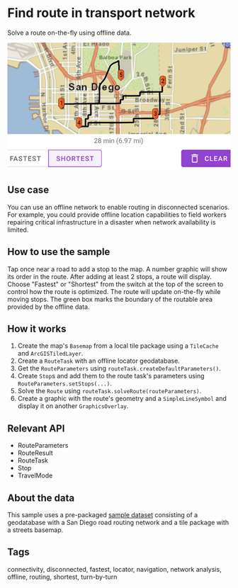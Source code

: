# Find route in transport network

Solve a route on-the-fly using offline data.

![Image of find route in transport network](find-route-in-transport-network.png)

## Use case

You can use an offline network to enable routing in disconnected scenarios. For example, you could provide offline location capabilities to field workers repairing critical infrastructure in a disaster when network availability is limited.

## How to use the sample

Tap once near a road to add a stop to the map. A number graphic will show its order in the route. After adding at least 2 stops, a route will display. Choose "Fastest" or "Shortest" from the switch at the top of the screen to control how the route is optimized. The route will update on-the-fly while moving stops. The green box marks the boundary of the routable area provided by the offline data.

## How it works

1. Create the map's `Basemap` from a local tile package using a `TileCache` and `ArcGISTiledLayer`.
2. Create a `RouteTask` with an offline locator geodatabase.
3. Get the `RouteParameters` using `routeTask.createDefaultParameters()`.
4. Create `Stop`s and add them to the route task's parameters using `RouteParameters.setStops(...)`.
5. Solve the `Route` using `routeTask.solveRoute(routeParameters)`.
6. Create a graphic with the route's geometry and a `SimpleLineSymbol` and display it on another `GraphicsOverlay`.

## Relevant API

* RouteParameters
* RouteResult
* RouteTask
* Stop
* TravelMode

## About the data

This sample uses a pre-packaged [sample dataset](https://arcgisruntime.maps.arcgis.com/home/item.html?id=df193653ed39449195af0c9725701dca) consisting of a geodatabase with a San Diego road routing network and a tile package with a streets basemap.

## Tags

connectivity, disconnected, fastest, locator, navigation, network analysis, offline, routing, shortest, turn-by-turn